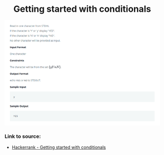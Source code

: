 <h1 align="center">Getting started with conditionals</h1>

![alt text](https://github.com/matthew01lokiet/Github-repos-images/blob/main/Other/Bash/getting_started_with_conditionals.png)

### Link to source: 
- <a href="https://www.hackerrank.com/challenges/bash-tutorials---getting-started-with-conditionals/problem">Hackerrank - Getting started with conditionals</a>


